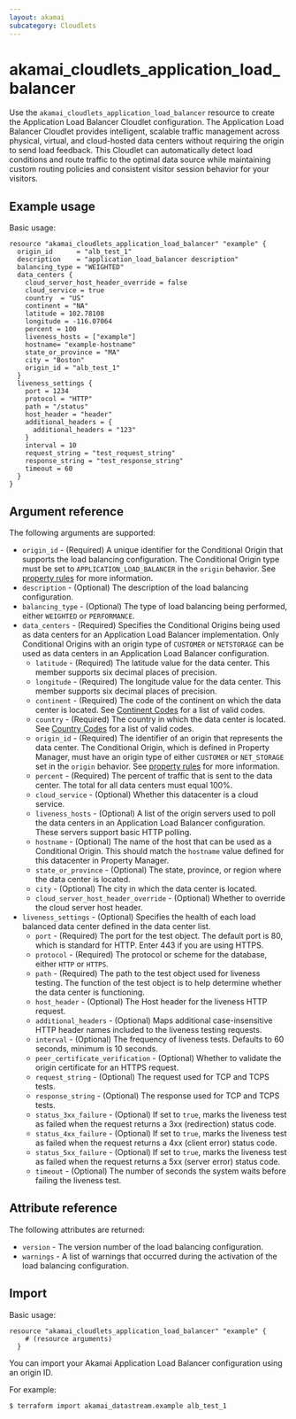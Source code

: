 ```yaml
---
layout: akamai
subcategory: Cloudlets
---
```


# akamai_cloudlets_application_load_balancer

Use the `akamai_cloudlets_application_load_balancer` resource to create the Application Load Balancer Cloudlet configuration. The Application Load Balancer Cloudlet provides intelligent, scalable traffic management across physical, virtual, and cloud-hosted data centers without requiring the origin to send load feedback. This Cloudlet can automatically detect load conditions and route traffic to the optimal data source while maintaining custom routing policies and consistent visitor session behavior for your visitors.

## Example usage

Basic usage:

```hcl
resource "akamai_cloudlets_application_load_balancer" "example" {
  origin_id      = "alb_test_1"
  description    = "application_load_balancer description"
  balancing_type = "WEIGHTED"
  data_centers {
    cloud_server_host_header_override = false
    cloud_service = true
    country  = "US"
    continent = "NA"
    latitude = 102.78108
    longitude = -116.07064
    percent = 100
    liveness_hosts = ["example"]
    hostname= "example-hostname"
    state_or_province = "MA"
    city = "Boston"
    origin_id = "alb_test_1"
  }
  liveness_settings {
    port = 1234
    protocol = "HTTP"
    path = "/status"
    host_header = "header"
    additional_headers = {
      additional_headers = "123"
    }
    interval = 10
    request_string = "test_request_string"
    response_string = "test_response_string"
    timeout = 60
  }
}
```

## Argument reference

The following arguments are supported:

* `origin_id` - (Required) A unique identifier for the Conditional Origin that supports the load balancing configuration. The Conditional Origin type must be set to `APPLICATION_LOAD_BALANCER` in the `origin` behavior. See [property rules](../data-sources/property_rules.md) for more information.
* `description` - (Optional) The description of the load balancing configuration.
* `balancing_type` - (Optional) The type of load balancing being performed, either `WEIGHTED` or `PERFORMANCE`.
* `data_centers` - (Required) Specifies the Conditional Origins being used as data centers for an Application Load Balancer implementation. Only Conditional Origins with an origin type of `CUSTOMER` or `NETSTORAGE` can be used as data centers in an Application Load Balancer configuration.
  * `latitude` - (Required) The latitude value for the data center. This member supports six decimal places of precision.
  * `longitude` - (Required) The longitude value for the data center. This member supports six decimal places of precision.
  * `continent` - (Required) The code of the continent on which the data center is located. See [Continent Codes](https://control.akamai.com/dl/edgescape/continentCodes.csv) for a list of valid codes.
  * `country` - (Required) The country in which the data center is located. See [Country Codes](https://control.akamai.com/dl/edgescape/cc2continent.csv) for a list of valid codes.
  * `origin_id` - (Required) The identifier of an origin that represents the data center. The Conditional Origin, which is defined in Property Manager, must have an origin type of either `CUSTOMER` or `NET_STORAGE` set in the `origin` behavior. See [property rules](../data-sources/property_rules.md) for more information.
  * `percent`  - (Required) The percent of traffic that is sent to the data center. The total for all data centers must equal 100%.
  * `cloud_service` - (Optional) Whether this datacenter is a cloud service.
  * `liveness_hosts` - (Optional) A list of the origin servers used to poll the data centers in an Application Load Balancer configuration. These servers support basic HTTP polling.
  * `hostname` - (Optional) The name of the host that can be used as a Conditional Origin. This should match the `hostname` value defined for this datacenter in Property Manager.
  * `state_or_province` - (Optional) The state, province, or region where the data center is located.
  * `city` - (Optional) The city in which the data center is located.
  * `cloud_server_host_header_override` - (Optional) Whether to override the cloud server host header.
* `liveness_settings` - (Optional) Specifies the health of each load balanced data center defined in the data center list.
  * `port` - (Required) The port for the test object. The default port is 80, which is standard for HTTP. Enter 443 if you are using HTTPS.
  * `protocol` - (Required) The protocol or scheme for the database, either `HTTP` or `HTTPS`.
  * `path` - (Required) The path to the test object used for liveness testing. The function of the test object is to help determine whether the data center is functioning.
  * `host_header` - (Optional) The Host header for the liveness HTTP request.
  * `additional_headers` - (Optional) Maps additional case-insensitive HTTP header names included to the liveness testing requests.
  * `interval` - (Optional) The frequency of liveness tests. Defaults to 60 seconds, minimum is 10 seconds.
  * `peer_certificate_verification` - (Optional) Whether to validate the origin certificate for an HTTPS request.
  * `request_string` - (Optional) The request used for TCP and TCPS tests.
  * `response_string` - (Optional) The response used for TCP and TCPS tests.
  * `status_3xx_failure` - (Optional) If set to `true`, marks the liveness test as failed when the request returns a 3xx (redirection) status code.
  * `status_4xx_failure` - (Optional) If set to `true`, marks the liveness test as failed when the request returns a 4xx (client error) status code.
  * `status_5xx_failure` - (Optional) If set to `true`, marks the liveness test as failed when the request returns a 5xx (server error) status code.
  * `timeout` - (Optional) The number of seconds the system waits before failing the liveness test.

## Attribute reference

The following attributes are returned:

* `version` - The version number of the load balancing configuration.
* `warnings` - A list of warnings that occurred during the activation of the load balancing configuration.

## Import

Basic usage:

```hcl
resource "akamai_cloudlets_application_load_balancer" "example" {
    # (resource arguments)
  }
```

You can import your Akamai Application Load Balancer configuration using an origin ID.

For example:

```shell
$ terraform import akamai_datastream.example alb_test_1
```
